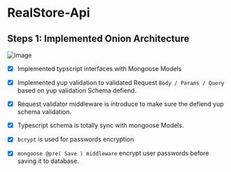 # RealStore-Api

## Steps 1: Implemented Onion Architecture 

![image](https://user-images.githubusercontent.com/16321880/131994556-6a783898-44e5-4db1-9da7-8848a4b89f52.png)

- [x] Implemented typscript interfaces with Mongoose Models
- [x] Implemented yup validation to validated Request `Body / Params / Query` based on yup validation Schema defiend.
- [x] Request validator middleware is introduce to make sure the defiend yup schema validation.
- [x] Typescript schema is totally sync with mongoose Models.
- [x] `bcrypt` is used for passwords encryption
- [x] `mongoose @pre( Save ) middleware` encrypt user passwords before saving it to database.





